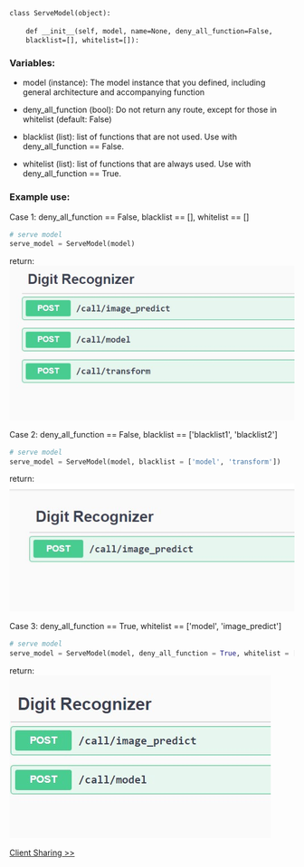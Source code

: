 ```
class ServeModel(object):

    def __init__(self, model, name=None, deny_all_function=False, 
    blacklist=[], whitelist=[]):
```

### Variables:

- model (instance): The model instance that you defined, including general architecture and 
accompanying function

- deny_all_function (bool): Do not return any route, except for those in whitelist
(default: False)

- blacklist (list): list of functions that are not used. Use with deny_all_function == False.

- whitelist (list): list of functions that are always used. Use with deny_all_function == True.

### Example use:

Case 1: deny_all_function == False, blacklist == [], whitelist == []

```python
# serve model
serve_model = ServeModel(model)
```

return:
![image](../img/Model%20Deployment/allDefault.jpg)

Case 2: deny_all_function == False, blacklist == ['blacklist1', 'blacklist2']

```python
# serve model
serve_model = ServeModel(model, blacklist = ['model', 'transform'])
```

return: 
![image](../img/Model%20Deployment/blackList.jpg)

Case 3: deny_all_function == True, whitelist == ['model', 'image_predict']

```python
# serve model
serve_model = ServeModel(model, deny_all_function = True, whitelist = ['model', 'image_predict'])
```

return:
![image](../img/Model%20Deployment/whiteList.jpg)

[Client Sharing >>](../Client/general.md)